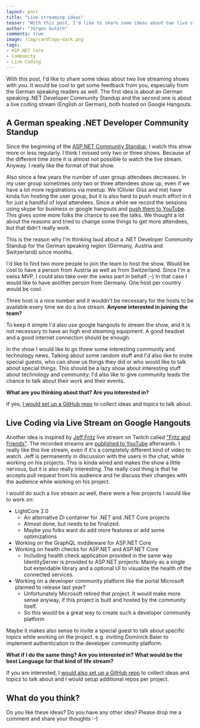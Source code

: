 ```yaml
---
layout: post
title: "Live streaming ideas"
teaser: "With this post, I'd like to share some ideas about two live streaming shows with you. It would be cool to get some feedback from you, especially from the German speaking readers as well. The first idea is about an German speaking .NET Developer Community Standup and the second one is about a live coding stream (English or German), both hosted on Google Hangouts."
author: "Jürgen Gutsch"
comments: true
image: /img/cardlogo-dark.png
tags: 
- ASP.NET Core
- Community
- Live Coding
---
```


With this post, I'd like to share some ideas about two live streaming shows with you. It would be cool to get some feedback from you, especially from the German speaking readers as well. The first idea is about an German speaking .NET Developer Community Standup and the second one is about a live coding stream (English or German), both hosted on Google Hangouts.

## A German speaking .NET Developer Community Standup

Since the beginning of the [ASP.NET Community Standup](https://live.asp.net/), I watch this show more or less regularly. I think I missed only two or three shows. Because of the different time zone it is almost not possible to watch the live stream. Anyway. I really like the format of that show.

Also since a few years the number of user group attendees decreases. In my user group sometimes only two or three attendees show up, even if we have a lot more  registrations via meetup. We (Olivier Giss and me) have kinda fun hosting the user group, but it is also hard to push much effort in it for just a handful of loyal attendees. Since a while we record the sessions using skype for business or google hangouts and [push them to YouTube](https://www.youtube.com/channel/UCPvNxc877qns0XNfaYIjwIg). This gives some more folks the chance to see the talks. We thought a lot about the reasons and tried to change some things to get more attendees, but that didn't really work.

This is the reason why I'm thinking laud about a .NET Developer Community Standup for the German speaking region (Germany, Austria and Switzerland) since months. 

I'd like to find two more people to join the team to host the show. Would be cool to have a person from Austria as well as from Switzerland. Since I'm a swiss MVP, I could also take over the swiss part in behalf ;-) In that case I would like to have another person from Germany. One host per country would be cool.

Three host is a nice number and it wouldn't be necessary for the hosts to be available every time we do a live stream. **Anyone interested in joining the team?** 

To keep it simple I'd also use google hangouts to stream the show, and it is not necessary to have an high end steaming equipment. A good headset and a good internet connection should be enough.

In the show I would like to go threw some interesting community and technology news. Talking about some random stuff and I'd also like to invite special guests, who can show us things they did or who would like to talk about special things. This should be a lazy show about interesting stuff about technology and community. I'd also like to give community leads the chance to talk about their work and their events.

**What are you thinking about that? Are you interested in?**

If yes, [I would set up a GitHub repo](https://github.com/JuergenGutsch) to collect ideas and topics to talk about.

## Live Coding via Live Stream on Google Hangouts

Another idea is inspired by [Jeff Fritz](https://twitter.com/csharpfritz) live stream on Twitch called ["Fritz and Friends"](https://www.twitch.tv/csharpfritz). The recorded streams are [published to YouTube](https://www.youtube.com/user/jfritz828/videos) afterwards. I really like this live stream, even if it's a completely different kind of video to watch. Jeff is permanently in discussion with the users in the chat, while working on his projects. This is kinda wired and makes the show a little nervous, but it is also really interesting. The really cool thing is that he accepts pull request from his audience and he discuss their changes with the audience while working on his project.

I would do such a live stream as well, there were a few projects I would like to work on:

* LightCore 2.0
  * An alternative DI container for .NET and .NET Core projects
  * Almost done, but needs to be finalized.
  * Maybe you folks want do add more features or add some optimizations
* Working on the GraphQL middleware for ASP.NET Core
* Working on health checks for ASP.NET and ASP.NET Core
  * Including health check application provided in the same way IdentityServer is provided to ASP.NET projects: Mainly as a single but extendable library and a optional UI to visualize the health of the connected services.
* Working on a developer community platform like the portal Microsoft planned to release last year?
  * Unfortunately Microsoft retired that project. It would make more sense anyway, if this project is built and hosted by the community itself.
  * So this would be a great way to create such a developer community platform

Maybe it makes also sense to invite a special guest to talk about specific topics while working on the project. e.g. inviting Dominick Baier to implement authentication to the developer community platform.

**What if I do the same thing? Are you interested in? What would be the best Language for that kind of life stream?**

If you are interested, I [would also set up a GitHub repo](https://github.com/JuergenGutsch) to collect ideas and topics to talk about and I would setup additional repos per project.

## What do you think?

Do you like these ideas? Do you have any other idea? Please drop me a comment and share your thoughts :-)
